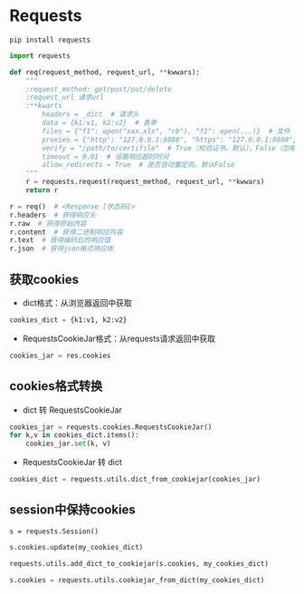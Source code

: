 # Requests

`pip install requests`

```python
import requests

def req(request_method, request_url, **kwwars):
    """
    :request_method: get/post/put/delete
    :request_url 请求url
    :**kwarts
        headers = _dict  # 请求头
        data = {k1:v1, k2:v2}  # 表单
        files = {"f1": open("xxx.xls", "rb"), "f2": open(...)}  # 文件
        proxies = {"http": "127.0.0.1:8888", "https": "127.0.0.1:8888"}  # 设置代理
        verify = "/path/to/certifile"  # True（校验证书，默认），False（忽略证书），字符串（从本地传入证书）
        timeout = 0.01  # 设置响应超时时间
        allow_redirects = True  # 是否自动重定向，默认False
    """
    r = requests.request(request_method, request_url, **kwwars)
    return r

r = req()  # <Response [状态码]>
r.headers  # 获得响应头
r.raw  # 获得原始内容
r.content  # 获得二进制响应内容
r.text  # 获得编码后的响应值
r.json  # 获得json格式响应体
```

## 获取cookies

- dict格式：从浏览器返回中获取

```python
cookies_dict = {k1:v1, k2:v2}
```

- RequestsCookieJar格式：从requests请求返回中获取

```python
cookies_jar = res.cookies
```

## cookies格式转换

- dict 转 RequestsCookieJar

```python
cookies_jar = requests.cookies.RequestsCookieJar()
for k,v in cookies_dict.items():
    cookies_jar.set(k, v)
```

- RequestsCookieJar 转 dict

```python
cookies_dict = requests.utils.dict_from_cookiejar(cookies_jar)
```

## session中保持cookies

`s = requests.Session()`

```python
s.cookies.update(my_cookies_dict)
```

```python
requests.utils.add_dict_to_cookiejar(s.cookies, my_cookies_dict)
```

```python
s.cookies = requests.utils.cookiejar_from_dict(my_cookies_dict)
```
